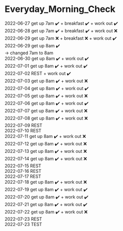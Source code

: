 # Everyday_Morning_Check  

2022-06-27 get up 7am ✔️ + breakfast ✔️ + work out ✔️  
2022-06-28 get up 7am ✔️ + breakfast ✔️ + work out ❌   
2022-06-29 get up 7am ❌ + breakfast ❌ + work out ✔️  
2022-06-29 get up 8am ✔️   
 -> changed 7am to 8am  
 2022-06-30 get up 8am ✔️ + work out ✔️  
2022-07-01 get up 8am ✔️ + work out ✔️   
 2022-07-02 REST + work out ✔️  
 2022-07-03 get up 8am ✔️ + work out ❌  
 2022-07-04 get up 8am ✔️ + work out ✔️  
 2022-07-05 get up 8am ✔️ + work out ❌  
 2022-07-06 get up 8am ✔️ + work out ✔️  
 2022-07-07 get up 8am ✔️ + work out ❌  
 2022-07-08 get up 8am ✔️ + work out ❌  
 2022-07-09 REST   
 2022-07-10 REST  
 2022-07-11 get up 8am ✔️ + work out ❌  
 2022-07-12 get up 8am ✔️ + work out ❌  
 2022-07-13 get up 8am ✔️ + work out ❌  
 2022-07-14 get up 8am ✔️ + work out ❌  
 2022-07-15 REST  
 2022-07-16 REST  
 2022-07-17 REST  
 2022-07-18 get up 8am ✔️ + work out ❌  
 2022-07-19 get up 8am ✔️ + work out ✔️  
 2022-07-20 get up 8am ✔️ + work out ✔️  
 2022-07-21 get up 8am ✔️ + work out ✔️  
 2022-07-22 get up 8am ✔️ + work out ❌  
 2022-07-23 REST  
 2022-07-23 TEST
